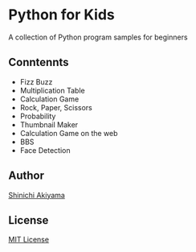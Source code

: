 Python for Kids
===============

A collection of Python program samples for beginners

Conntennts
----------

* Fizz Buzz
* Multiplication Table
* Calculation Game
* Rock, Paper, Scissors
* Probability
* Thumbnail Maker
* Calculation Game on the web
* BBS
* Face Detection

Author
------

[Shinichi Akiyama](https://github.com/shakiyam)

License
-------

[MIT License](https://opensource.org/licenses/mit)
